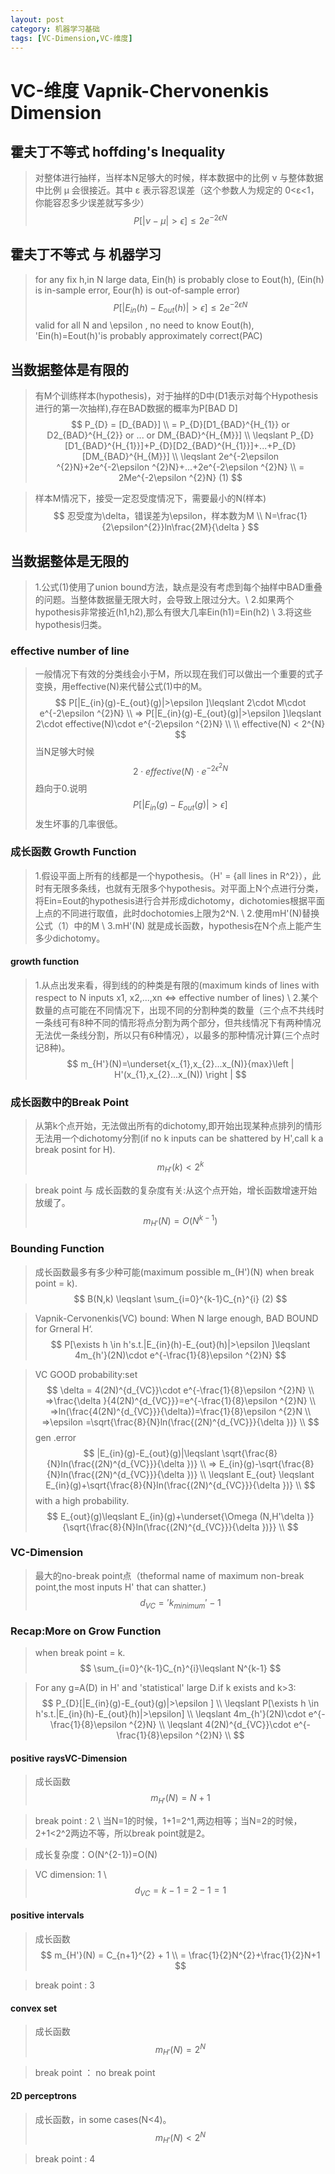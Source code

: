 ```yaml
---
layout: post
category: 机器学习基础
tags: [VC-Dimension,VC-维度]
---
```



VC-维度 Vapnik-Chervonenkis Dimension
================

## 霍夫丁不等式 hoffding's Inequality

> 对整体进行抽样，当样本N足够大的时候，样本数据中的比例 ν 与整体数据中比例 μ 会很接近。其中 ε 表示容忍误差（这个参数人为规定的 0<ε<1，你能容忍多少误差就写多少）
$$
	P\left [ \left | \nu - \mu  \right | > \epsilon  \right ] \leqslant 2 e^{-2 \epsilon N}
$$

## 霍夫丁不等式 与 机器学习

> for any fix h,in N large data, Ein(h) is probably close to Eout(h), (Ein(h) is in-sample error, Eour(h) is out-of-sample error)
$$
	P\left [ \left | E_{in}(h) - E_{out}(h)  \right | > \epsilon  \right ] \leqslant 2 e^{-2 \epsilon N}
$$ 
> valid for all N and \\epsilon , no need to know Eout(h), 'Ein(h)=Eout(h)'is probably approximately correct(PAC)

  
## 当数据整体是有限的

> 有M个训练样本(hypothesis)，对于抽样的D中(D1表示对每个Hypothesis进行的第一次抽样),存在BAD数据的概率为P[BAD D]
$$
	P_{D} = [D_{BAD}]	\\
	      = P_{D}[D1_{BAD}^{H_{1}} or D2_{BAD}^{H_{2}} or ... or DM_{BAD}^{H_{M}}]	\\
	      \leqslant  P_{D}[D1_{BAD}^{H_{1}}]+P_{D}[D2_{BAD}^{H_{1}}]+...+P_{D}[DM_{BAD}^{H_{M}}]	\\
	      \leqslant  2e^{-2\epsilon ^{2}N}+2e^{-2\epsilon ^{2}N}+...+2e^{-2\epsilon ^{2}N} 		\\
	      = 2Me^{-2\epsilon ^{2}N}	(1) 
$$

> 样本M情况下，接受一定忍受度情况下，需要最小的N(样本)
$$
	忍受度为\delta，错误差为\epsilon，样本数为M	\\
	N=\frac{1}{2\epsilon^{2}}ln\frac{2M}{\delta } 
$$

## 当数据整体是无限的

> 1.公式(1)使用了union bound方法，缺点是没有考虑到每个抽样中BAD重叠的问题。当整体数据量无限大时，会导致上限过分大。\\
  2.如果两个hypothesis非常接近(h1,h2),那么有很大几率Ein(h1)=Ein(h2) \\
  3.将这些hypothesis归类。

### effective number of line

> 一般情况下有效的分类线会小于M，所以现在我们可以做出一个重要的式子变换，用effective(N)来代替公式(1)中的M。
$$
	P[|E_{in}(g)-E_{out}(g)|>\epsilon ]\leqslant 2\cdot M\cdot e^{-2\epsilon ^{2}N}	\\
	=> P[|E_{in}(g)-E_{out}(g)|>\epsilon ]\leqslant 2\cdot effective(N)\cdot e^{-2\epsilon ^{2}N}	\\
	\\
	effective(N) < 2^{N}
$$
当N足够大时候
$$
	2\cdot effective(N)\cdot e^{-2\epsilon ^{2}N}
$$
趋向于0.说明
$$
	P[|E_{in}(g)-E_{out}(g)|>\epsilon]
$$
发生坏事的几率很低。

### 成长函数  Growth Function
 
> 1.假设平面上所有的线都是一个hypothesis。（H' = {all lines in R^2}），此时有无限多条线，也就有无限多个hypothesis。对平面上N个点进行分类，将Ein=Eout的hypothesis进行合并形成dichotomy，dichotomies根据平面上点的不同进行取值，此时dochotomies上限为2^N.	\\
  2.使用mH'(N)替换公式（1）中的M \\
  3.mH'(N) 就是成长函数，hypothesis在N个点上能产生多少dichotomy。

#### growth function
> 1.从点出发来看，得到线的的种类是有限的(maximum kinds of lines with respect to N inputs x1, x2,...,xn <=> effective number of lines)	\\
  2.某个数量的点可能在不同情况下，出现不同的分割种类的数量（三个点不共线时一条线可有8种不同的情形将点分割为两个部分，但共线情况下有两种情况无法优一条线分割，所以只有6种情况），以最多的那种情况计算(三个点时记8种)。
$$
	m_{H'}(N)=\underset{x_{1},x_{2}...x_(N)}{max}\left | H'(x_{1},x_{2}...x_(N)) \right |
$$

### 成长函数中的Break Point

> 从第k个点开始，无法做出所有的dichotomy,即开始出现某种点排列的情形无法用一个dichotomy分割(if no k inputs can be shattered by H',call k a break posint for H).
$$
	m_{H'}(k) < 2^{k}
$$

> break point 与 成长函数的复杂度有关:从这个点开始，增长函数增速开始放缓了。
$$
	m_{H'}(N) = O(N^{k-1})
$$

### Bounding Function

> 成长函数最多有多少种可能(maximum possible m_(H')(N) when break point = k).
$$
	B(N,k) \leqslant \sum_{i=0}^{k-1}C_{n}^{i}	(2)
$$

> Vapnik-Cervonenkis(VC) bound: When N large enough, BAD BOUND for Grneral H‘.
$$
	P[\exists h \in h's.t.|E_{in}(h)-E_{out}(h)|>\epsilon ]\leqslant 4m_{h'}(2N)\cdot e^{-\frac{1}{8}\epsilon ^{2}N}
$$

> VC GOOD probability:set
$$
	\delta = 4(2N)^{d_{VC}}\cdot e^{-\frac{1}{8}\epsilon ^{2}N}	\\
      =>\frac{\delta }{4(2N)^{d_{VC}}}=e^{-\frac{1}{8}\epsilon ^{2}N}	\\
      =>ln(\frac{4(2N)^{d_{VC}}}{\delta})=\frac{1}{8}\epsilon ^{2}N	\\
      =>\epsilon =\sqrt{\frac{8}{N}ln(\frac{(2N)^{d_{VC}}}{\delta })}	\\	
$$
gen .error
$$
	|E_{in}(g)-E_{out}(g)|\leqslant \sqrt{\frac{8}{N}ln(\frac{(2N)^{d_{VC}}}{\delta })}	\\
      => E_{in}(g)-\sqrt{\frac{8}{N}ln(\frac{(2N)^{d_{VC}}}{\delta })}	\\ 
      \leqslant E_{out}	\leqslant E_{in}(g)+\sqrt{\frac{8}{N}ln(\frac{(2N)^{d_{VC}}}{\delta })}	\\
$$
with a high probability.
$$
	E_{out}(g)\leqslant E_{in}(g)+\underset{\Omega (N,H'\delta )}{\sqrt{\frac{8}{N}ln(\frac{(2N)^{d_{VC}}}{\delta })}}	\\
$$


### VC-Dimension

> 最大的no-break point点（theformal name of maximum non-break point,the most inputs H' that can shatter.)
$$
	d_{VC} = 'k_{minimum}'-1
$$

### Recap:More on Grow Function

> when break point = k.
$$
	\sum_{i=0}^{k-1}C_{n}^{i}\leqslant N^{k-1}
$$

> For any g=A(D) in H' and 'statistical' large D.if k exists and k>3:
$$
	P_{D}[|E_{in}(g)-E_{out}(g)|>\epsilon ]	\\
	\leqslant P[\exists h \in h's.t.|E_{in}(h)-E_{out}(h)|>\epsilon]  \\
	\leqslant 4m_{h'}(2N)\cdot e^{-\frac{1}{8}\epsilon ^{2}N}	\\
	\leqslant 4(2N)^{d_{VC}}\cdot e^{-\frac{1}{8}\epsilon ^{2}N}	\\	
$$

#### positive raysVC-Dimension

> 成长函数
$$
	m_{H'}(N) = N + 1
$$

> break point : 2	\\
  当N=1的时候，1+1=2^1,两边相等；当N=2的时候，2+1<2^2两边不等，所以break point就是2。

> 成长复杂度：O(N^{2-1})=O(N)

> VC dimension: 1 \\
$$
	d_{VC}=k-1=2-1=1
$$

#### positive intervals

> 成长函数
$$
	m_{H'}(N) = C_{n+1}^{2} + 1 	\\
		  = \frac{1}{2}N^{2}+\frac{1}{2}N+1
$$

> break point : 3

#### convex set

>成长函数
$$
	m_{H'}(N) = 2^{N}
$$

> break point ： no break point

#### 2D perceptrons

> 成长函数，in some cases(N<4)。
$$
	m_{H'}(N) < 2^{N}
$$ 

> break point : 4



